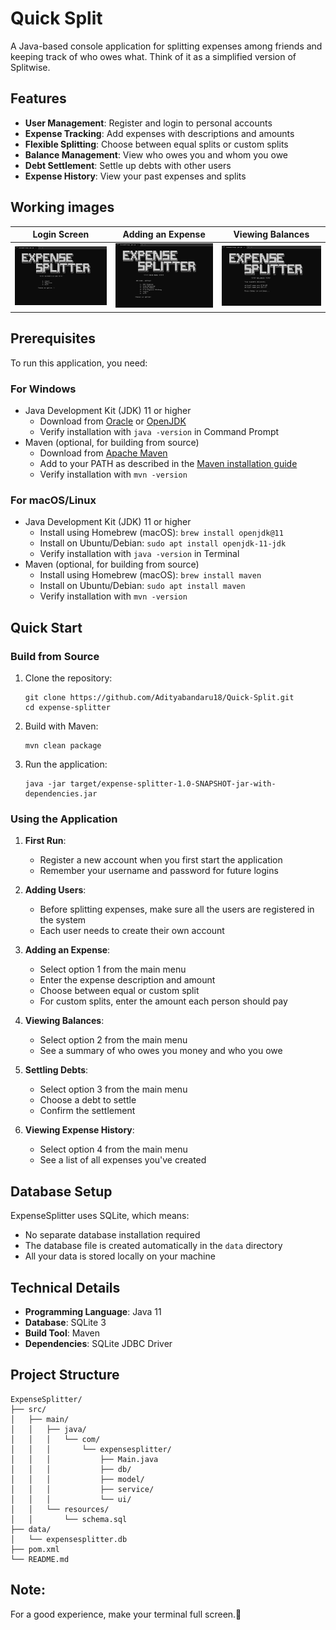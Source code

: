 # Quick Split

A Java-based console application for splitting expenses among friends and keeping track of who owes what. Think of it as a simplified version of Splitwise.

## Features

- **User Management**: Register and login to personal accounts
- **Expense Tracking**: Add expenses with descriptions and amounts
- **Flexible Splitting**: Choose between equal splits or custom splits
- **Balance Management**: View who owes you and whom you owe
- **Debt Settlement**: Settle up debts with other users
- **Expense History**: View your past expenses and splits

## Working images

| Login Screen | Adding an Expense | Viewing Balances |
|:------------:|:-----------------:|:----------------:|
| ![Login](images/login.png) | ![Add Expense](images/main.png) | ![Balances](images/balance.png) |

## Prerequisites

To run this application, you need:

### For Windows
- Java Development Kit (JDK) 11 or higher
  - Download from [Oracle](https://www.oracle.com/java/technologies/javase-downloads.html) or [OpenJDK](https://adoptopenjdk.net/)
  - Verify installation with `java -version` in Command Prompt
- Maven (optional, for building from source)
  - Download from [Apache Maven](https://maven.apache.org/download.cgi)
  - Add to your PATH as described in the [Maven installation guide](https://maven.apache.org/install.html)
  - Verify installation with `mvn -version`

### For macOS/Linux
- Java Development Kit (JDK) 11 or higher
  - Install using Homebrew (macOS): `brew install openjdk@11`
  - Install on Ubuntu/Debian: `sudo apt install openjdk-11-jdk`
  - Verify installation with `java -version` in Terminal
- Maven (optional, for building from source)
  - Install using Homebrew (macOS): `brew install maven`
  - Install on Ubuntu/Debian: `sudo apt install maven`
  - Verify installation with `mvn -version`

## Quick Start


### Build from Source

1. Clone the repository:
   ```
   git clone https://github.com/Adityabandaru18/Quick-Split.git
   cd expense-splitter
   ```

2. Build with Maven:
   ```
   mvn clean package
   ```

3. Run the application:
   ```
   java -jar target/expense-splitter-1.0-SNAPSHOT-jar-with-dependencies.jar
   ```

### Using the Application

1. **First Run**:
   - Register a new account when you first start the application
   - Remember your username and password for future logins

2. **Adding Users**:
   - Before splitting expenses, make sure all the users are registered in the system
   - Each user needs to create their own account

3. **Adding an Expense**:
   - Select option 1 from the main menu
   - Enter the expense description and amount
   - Choose between equal or custom split
   - For custom splits, enter the amount each person should pay

4. **Viewing Balances**:
   - Select option 2 from the main menu
   - See a summary of who owes you money and who you owe

5. **Settling Debts**:
   - Select option 3 from the main menu
   - Choose a debt to settle
   - Confirm the settlement

6. **Viewing Expense History**:
   - Select option 4 from the main menu
   - See a list of all expenses you've created

## Database Setup

ExpenseSplitter uses SQLite, which means:
- No separate database installation required
- The database file is created automatically in the `data` directory
- All your data is stored locally on your machine

## Technical Details

- **Programming Language**: Java 11
- **Database**: SQLite 3
- **Build Tool**: Maven
- **Dependencies**: SQLite JDBC Driver

## Project Structure

```
ExpenseSplitter/
├── src/
│   ├── main/
│   │   ├── java/
│   │   │   └── com/
│   │   │       └── expensesplitter/
│   │   │           ├── Main.java
│   │   │           ├── db/
│   │   │           ├── model/
│   │   │           ├── service/
│   │   │           └── ui/
│   │   └── resources/
│   │       └── schema.sql
├── data/
│   └── expensesplitter.db
├── pom.xml
└── README.md
```
## Note:
For a good experience, make your terminal full screen.🫣
